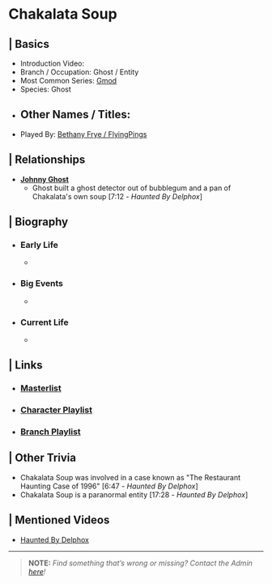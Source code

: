 # Chakalata Soup  


## | Basics  
- Introduction Video: []()  
- Branch / Occupation: Ghost / Entity  
- Most Common Series: [Gmod]()  
- Species: Ghost  
- Other Names / Titles:   
  -   
- Played By: [Bethany Frye / FlyingPings]()  


## | Relationships  
- [**Johnny Ghost**]()  
  - Ghost built a ghost detector out of bubblegum and a pan of Chakalata's own soup [7:12 - *Haunted By Delphox*]


## | Biography  
- ### Early Life  
  -   
- ### Big Events  
  -   
- ### Current Life  
  -   

 
## | Links  
- ### [Masterlist]()  
- ### [Character Playlist]()  
- ### [Branch Playlist]()  


## | Other Trivia  
- Chakalata Soup was involved in a case known as "The Restaurant Haunting Case of 1996" [6:47 - *Haunted By Delphox*]
- Chakalata Soup is a paranormal entity [17:28 - *Haunted By Delphox*]

## | Mentioned Videos
- [Haunted By Delphox]()

----

> **NOTE:** *Find something that’s wrong or missing? Contact the Admin [here](./chapter_2.md)!*